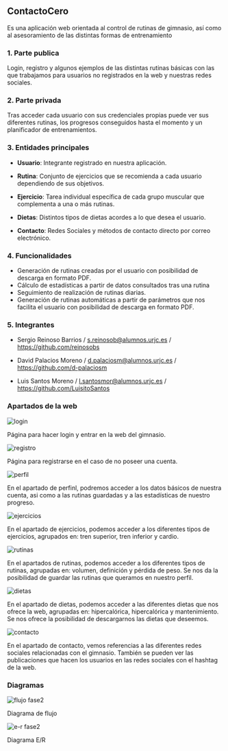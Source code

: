 ## ContactoCero
Es una aplicación web orientada al control de rutinas de gimnasio, así como al asesoramiento de las distintas formas de entrenamiento  

### 1. Parte publica
Login, registro y algunos ejemplos de las distintas rutinas básicas con las que trabajamos para usuarios no registrados en la web y nuestras redes sociales.

### 2. Parte privada
Tras acceder cada usuario con sus credenciales propias puede ver sus diferentes rutinas, los progresos conseguidos hasta el momento y un planificador de entrenamientos.

### 3. Entidades principales
   - **Usuario**: Integrante registrado en nuestra aplicación.

   - **Rutina**: Conjunto de ejercicios que se recomienda a cada usuario dependiendo de sus objetivos.

   - **Ejercicio**: Tarea individual específica de cada grupo muscular que complementa a una o más rutinas.
   
   - **Dietas**: Distintos tipos de dietas acordes a lo que desea el usuario.

   - **Contacto**: Redes Sociales y métodos de contacto directo por correo electrónico. 

### 4. Funcionalidades
   - Generación de rutinas creadas por el usuario con posibilidad de descarga en formato PDF.
   - Cálculo de estadísticas a partir de datos consultados tras una rutina
   - Seguimiento de realización de rutinas diarias.
   - Generación de rutinas automáticas a partir de parámetros que nos facilita el usuario con posibilidad de descarga en formato PDF.
### 5. Integrantes
   * Sergio Reinoso Barrios / s.reinosob@alumnos.urjc.es / https://github.com/reinosobs

   * David Palacios Moreno / d.palaciosm@alumnos.urjc.es / https://github.com/d-palaciosm

   * Luis Santos Moreno / l.santosmor@alumnos.urjc.es / https://github.com/LuisitoSantos

### Apartados de la web


![login](https://user-images.githubusercontent.com/45769039/53116616-5ebf7080-3549-11e9-9fab-161a98a9f7c3.PNG)

Página para hacer login y entrar en la web del gimnasio.

![registro](https://user-images.githubusercontent.com/45769039/53116808-d392aa80-3549-11e9-8c80-a4397ace3230.png)

Página para registrarse en el caso de no poseer una cuenta.

![perfil](https://user-images.githubusercontent.com/45769039/53116920-12286500-354a-11e9-8247-1814cdf31394.PNG)

En el apartado de perfinl, podremos acceder a los datos básicos de nuestra cuenta, asi como a las rutinas guardadas y a las estadísticas de nuestro progreso.

![ejercicios](https://user-images.githubusercontent.com/45769039/53117053-5156b600-354a-11e9-81c9-d2ff76fe1dc6.PNG)

En el apartado de ejercicios, podemos acceder a los diferentes tipos de ejercicios, agrupados en: tren superior, tren inferior y cardio.

![rutinas](https://user-images.githubusercontent.com/45769039/53117194-a8f52180-354a-11e9-88c9-b2bf9633f435.PNG)

En el apartados de rutinas, podemos acceder a los diferentes tipos de rutinas, agrupadas en: volumen, definición y pérdida de peso. Se nos da la posibilidad de guardar las rutinas que queramos en nuestro perfil.

![dietas](https://user-images.githubusercontent.com/45769039/53117392-1b660180-354b-11e9-8f86-c07e2ad06519.PNG)

En el apartado de dietas, podemos acceder a las diferentes dietas que nos ofrece la web, agrupadas en: hipercalórica, hipercalórica y mantenimiento. Se nos ofrece la posibilidad de descargarnos las dietas que deseemos.

![contacto](https://user-images.githubusercontent.com/45769039/53117581-844d7980-354b-11e9-84cc-b154c1162914.png)

En el apartado de contacto, vemos referencias a las diferentes redes sociales relacionadas con el gimnasio. También se pueden ver las publicaciones que hacen los usuarios en las redes sociales con el hashtag de la web.


### Diagramas

![flujo fase2](https://user-images.githubusercontent.com/45769039/53118164-cd51fd80-354c-11e9-920c-c378f1a0c273.jpeg)

Diagrama de flujo

![e-r fase2](https://user-images.githubusercontent.com/45769039/53118308-199d3d80-354d-11e9-9b59-a6771a59d262.JPG)

Diagrama E/R
